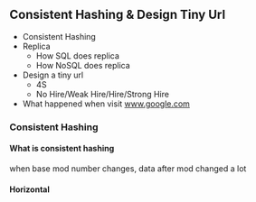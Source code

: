 ## Consistent Hashing & Design Tiny Url
- Consistent Hashing
- Replica
	- How SQL does replica
	- How NoSQL does replica
- Design a tiny url
	- 4S
	- No Hire/Weak Hire/Hire/Strong Hire
- What happened when visit www.google.com

### Consistent Hashing
#### What is consistent hashing
when base mod number changes, data after mod changed a lot
#### Horizontal


<!--stackedit_data:
eyJoaXN0b3J5IjpbMjI3ODY1MDc5LDE3ODQ3MDMyMDYsLTkwOT
kxMTkwOV19
-->